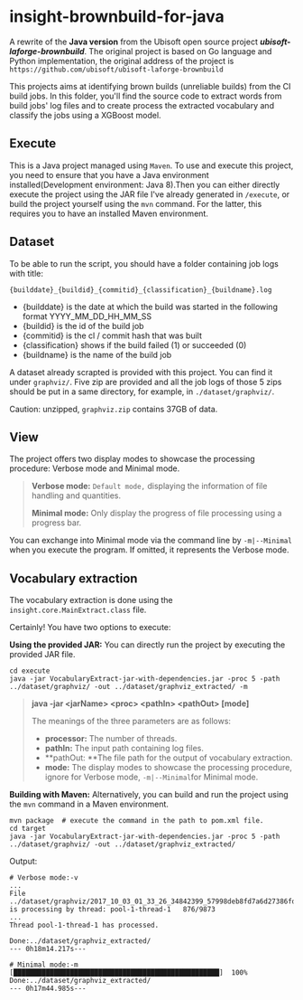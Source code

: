 # insight-brownbuild-for-java

A rewrite of the **Java version** from the Ubisoft open source project ***ubisoft-laforge-brownbuild***. The original project is based on Go language and Python implementation, the original address of the project is `https://github.com/ubisoft/ubisoft-laforge-brownbuild`

This projects aims at identifying brown builds (unreliable builds) from the CI build jobs. In this folder, you'll find the source code to extract words from build jobs' log files and to create process the extracted vocabulary and classify the jobs using a XGBoost model.

## Execute

This is a Java project managed using `Maven`. To use and execute this project, you need to ensure that you have a Java environment installed(Development environment: Java 8).Then you can either directly execute the project using the JAR file I've already generated in `/execute`, or build the project yourself using the `mvn` command. For the latter, this requires you to have an installed Maven environment.

## Dataset

To be able to run the script, you should have a folder containing job logs with title:

`{builddate}_{buildid}_{commitid}_{classification}_{buildname}.log`

- {builddate} is the date at which the build was started in the following format YYYY_MM_DD_HH_MM_SS
- {buildid} is the id of the build job
- {commitid} is the cl / commit hash that was built
- {classification} shows if the build failed (1) or succeeded (0)
- {buildname} is the name of the build job

A dataset already scrapted is provided with this project. You can find it under `graphviz/`. Five zip are provided and all the job logs of those 5 zips should be put in a same directory, for example, in `./dataset/graphviz/`.

Caution: unzipped, `graphviz.zip` contains 37GB of data.

## View

The project offers two display modes to showcase the processing procedure: Verbose mode and Minimal mode.

> **Verbose mode:** `Default mode,` displaying the information of file handling and quantities.
>
> **Minimal mode:** Only display the progress of file processing using a progress bar.

You can exchange into Minimal mode via the command line by `-m|--Minimal`  when you execute the program. If omitted, it represents the Verbose mode.

## Vocabulary extraction

The vocabulary extraction is done using the `insight.core.MainExtract.class` file.

Certainly! You have two options to execute:

**Using the provided JAR:** You can directly run the project by executing the provided JAR file.

```shell
cd execute
java -jar VocabularyExtract-jar-with-dependencies.jar -proc 5 -path ../dataset/graphviz/ -out ../dataset/graphviz_extracted/ -m
```

> **java -jar \<jarName\> \<proc\> \<pathIn\> \<pathOut\> [mode]**
>
> The meanings of the three parameters are as follows:
>
> - **processor:** The number of threads.
> - **pathIn:** The input path containing log files.
> - **pathOut: **The file path for the output of vocabulary extraction.
> - **mode:** The display modes to showcase the processing procedure, ignore for Verbose mode, `-m|--Minimal`for Minimal mode.

**Building with Maven:** Alternatively, you can build and run the project using the `mvn` command in a Maven environment.

```shell
mvn package	 # execute the command in the path to pom.xml file.
cd target
java -jar VocabularyExtract-jar-with-dependencies.jar -proc 5 -path ../dataset/graphviz/ -out ../dataset/graphviz_extracted/
```

Output:

```shell
# Verbose mode:-v
...
File ../dataset/graphviz/2017_10_03_01_33_26_34842399_57998deb8fd7a6d27386fd666feb4d411a925ec4_0_portablesourcepackaging.log is processing by thread: pool-1-thread-1   876/9873
...
Thread pool-1-thread-1 has processed.

Done:../dataset/graphviz_extracted/
--- 0h18m14.217s--- 

# Minimal mode:-m
[███████████████████████████████████████████████████]  100% 
Done:../dataset/graphviz_extracted/
--- 0h17m44.985s--- 
```



